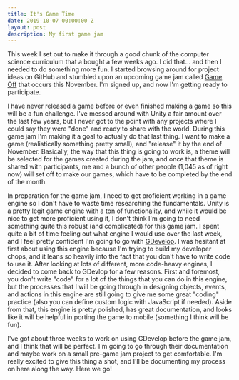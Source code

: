 ```yaml
---
title: It's Game Time
date: 2019-10-07 00:00:00 Z
layout: post
description: My first game jam
---
```


This week I set out to make it through a good chunk of the computer science curriculum that a bought a few weeks ago. I did that... and then I needed to do something more fun. I started browsing around for project ideas on GitHub and stumbled upon an upcoming game jam called [Game Off](https://itch.io/jam/game-off-2019) that occurs this November. I'm signed up, and now I'm getting ready to participate. 

I have never released a game before or even finished making a game so this will be a fun challenge. I've messed around with Unity a fair amount over the last few years, but I never got to the point with any projects where I could say they were "done" and ready to share with the world. During this game jam I'm making it a goal to actually do that last thing. I want to make a game (realistically something pretty small), and "release" it by the end of November. Basically, the way that this thing is going to work is, a theme will be selected for the games created during the jam, and once that theme is shared with participants, me and a bunch of other people (1,045 as of right now) will set off to make our games, which have to be completed by the end of the month.

In preparation for the game jam, I need to get proficient working in a game engine so I don't have to waste time researching the fundamentals. Unity is a pretty legit game engine with a ton of functionality, and while it would be nice to get more proficient using it, I don't think I'm going to need something quite this robust (and complicated) for this game jam. I spent quite a bit of time feeling out what engine I would use over the last week, and I feel pretty confident I'm going to go with [GDevelop](https://gdevelop-app.com/). I was hesitant at first about using this engine because I'm trying to build my developer chops, and it leans so heavily into the fact that you don't have to write code to use it. After looking at lots of different, more code-heavy engines, I decided to come back to GDevlop for a few reasons. First and foremost, you don't write "code" for a lot of the things that you can do in this engine, but the processes that I will be going through in designing objects, events, and actions in this engine are still going to give me some great "coding" practice (also you can define custom logic with JavaScript if needed). Aside from that, this engine is pretty polished, has great documentation, and looks like it will be helpful in porting the game to mobile (something I think will be fun).

I've got about three weeks to work on using GDevelop before the game jam, and I think that will be perfect. I'm going to go through their documentation and maybe work on a small pre-game jam project to get comfortable. I'm really excited to give this thing a shot, and I'll be documenting my process on here along the way. Here we go!

